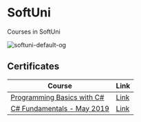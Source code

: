 # SoftUni
Courses in SoftUni

![softuni-default-og](https://user-images.githubusercontent.com/42092212/43975289-bcb38200-9ce5-11e8-915d-cddaf99b3e4a.png)

**<h2>Certificates</h2>**

|**Course**|**Link**| 
|---|---|
|<a href="https://softuni.bg/trainings/2073/programming-basics-with-csharp-september-2018" > Programming Basics with C# </a>   | <a href="https://softuni.bg/certificates/details/59017/2085b1a5"> Link</a> |
<a href="https://softuni.bg/trainings/2363/csharp-fundamentals-may-2019" > C# Fundamentals - May 2019  </a>   | <a href="https://softuni.bg/certificates/details/69271/05d3f3ed"> Link</a> |
